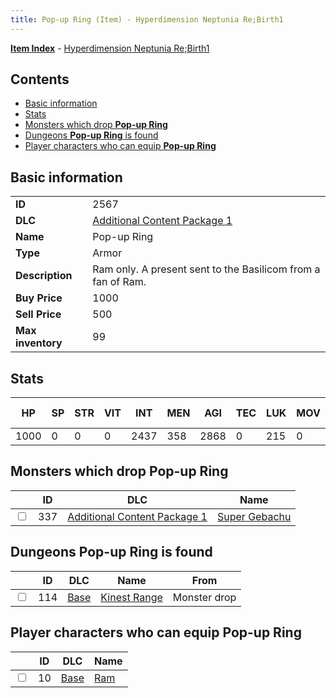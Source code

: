 ```yaml
---
title: Pop-up Ring (Item) - Hyperdimension Neptunia Re;Birth1
---
```


[**Item Index**](/neptunia/rb1/item/index.html) - [Hyperdimension Neptunia Re;Birth1](/neptunia/rb1)

## Contents

- [Basic information](#basic-information)
- [Stats](#stats)
- [Monsters which drop **Pop-up Ring**](#monsters-which-drop-pop-up-ring)
- [Dungeons **Pop-up Ring** is found](#dungeons-pop-up-ring-is-found)
- [Player characters who can equip **Pop-up Ring**](#player-characters-who-can-equip-pop-up-ring)

## Basic information

|   |   |
| -- | -- |
| **ID** | 2567 |
| **DLC** | [Additional Content Package 1](/neptunia/rb1/dlc/10-pack1.html) |
| **Name** | Pop-up Ring |
| **Type** | Armor |
| **Description** | Ram only. A present sent to the Basilicom from a fan of Ram. |
| **Buy Price** | 1000 |
| **Sell Price** | 500 |
| **Max inventory** | 99 |


## Stats

| HP | SP | STR | VIT | INT | MEN | AGI | TEC | LUK | MOV | Fire res. | Ice res. | Wind res. | Lightning res. |
| -- | -- | --- | --- | --- | --- | --- | --- | --- | --- | --------- | -------- | --------- | -------------- |
| 1000 | 0 | 0 | 0 | 2437 | 358 | 2868 | 0 | 215 | 0 | 0 | 0 | 0 | 0 |


## Monsters which drop **Pop-up Ring**

|    | ID | DLC | Name |
| -- | -- | --- | ---- |
| <input type="checkbox" id="rb1-monster-10-337" class="trackbox" /> | 337 | [Additional Content Package 1](/neptunia/rb1/dlc/10-pack1.html) | [Super Gebachu](/neptunia/rb1/monster/10-337-super-gebachu.html) |


## Dungeons **Pop-up Ring** is found

|    | ID | DLC | Name | From |
| -- | -- | --- | ---- | ---- |
| <input type="checkbox" id="rb1-dungeon-1-114" class="trackbox" /> | 114 | [Base](/neptunia/rb1/dlc/1-base.html) | [Kinest Range](/neptunia/rb1/dungeon/1-114-kinest-range.html) | Monster drop |


## Player characters who can equip **Pop-up Ring**

|    | ID | DLC | Name |
| -- | -- | --- | ---- |
| <input type="checkbox" id="rb1-player-1-10" class="trackbox" /> | 10 | [Base](/neptunia/rb1/dlc/1-base.html) | [Ram](/neptunia/rb1/player/1-10-ram.html) |
